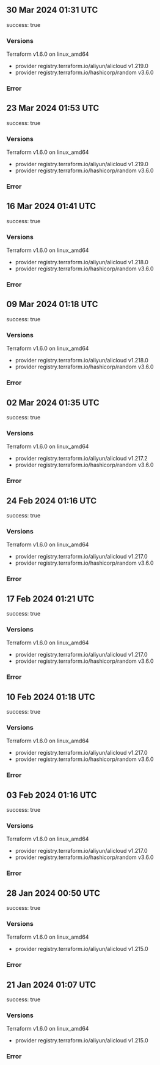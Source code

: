 ## 30 Mar 2024 01:31 UTC

success: true

### Versions

Terraform v1.6.0
on linux_amd64
+ provider registry.terraform.io/aliyun/alicloud v1.219.0
+ provider registry.terraform.io/hashicorp/random v3.6.0

### Error

## 23 Mar 2024 01:53 UTC

success: true

### Versions

Terraform v1.6.0
on linux_amd64
+ provider registry.terraform.io/aliyun/alicloud v1.219.0
+ provider registry.terraform.io/hashicorp/random v3.6.0

### Error

## 16 Mar 2024 01:41 UTC

success: true

### Versions

Terraform v1.6.0
on linux_amd64
+ provider registry.terraform.io/aliyun/alicloud v1.218.0
+ provider registry.terraform.io/hashicorp/random v3.6.0

### Error

## 09 Mar 2024 01:18 UTC

success: true

### Versions

Terraform v1.6.0
on linux_amd64
+ provider registry.terraform.io/aliyun/alicloud v1.218.0
+ provider registry.terraform.io/hashicorp/random v3.6.0

### Error

## 02 Mar 2024 01:35 UTC

success: true

### Versions

Terraform v1.6.0
on linux_amd64
+ provider registry.terraform.io/aliyun/alicloud v1.217.2
+ provider registry.terraform.io/hashicorp/random v3.6.0

### Error

## 24 Feb 2024 01:16 UTC

success: true

### Versions

Terraform v1.6.0
on linux_amd64
+ provider registry.terraform.io/aliyun/alicloud v1.217.0
+ provider registry.terraform.io/hashicorp/random v3.6.0

### Error

## 17 Feb 2024 01:21 UTC

success: true

### Versions

Terraform v1.6.0
on linux_amd64
+ provider registry.terraform.io/aliyun/alicloud v1.217.0
+ provider registry.terraform.io/hashicorp/random v3.6.0

### Error

## 10 Feb 2024 01:18 UTC

success: true

### Versions

Terraform v1.6.0
on linux_amd64
+ provider registry.terraform.io/aliyun/alicloud v1.217.0
+ provider registry.terraform.io/hashicorp/random v3.6.0

### Error

## 03 Feb 2024 01:16 UTC

success: true

### Versions

Terraform v1.6.0
on linux_amd64
+ provider registry.terraform.io/aliyun/alicloud v1.217.0
+ provider registry.terraform.io/hashicorp/random v3.6.0

### Error

## 28 Jan 2024 00:50 UTC

success: true

### Versions

Terraform v1.6.0
on linux_amd64
+ provider registry.terraform.io/aliyun/alicloud v1.215.0

### Error

## 21 Jan 2024 01:07 UTC

success: true

### Versions

Terraform v1.6.0
on linux_amd64
+ provider registry.terraform.io/aliyun/alicloud v1.215.0

### Error

